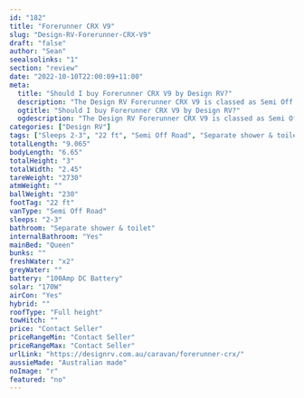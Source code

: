 ```yaml
---
id: "182"
title: "Forerunner CRX V9"
slug: "Design-RV-Forerunner-CRX-V9"
draft: "false"
author: "Sean"
seealsolinks: "1"
section: "review"
date: "2022-10-10T22:00:09+11:00"
meta:
  title: "Should I buy Forerunner CRX V9 by Design RV?"
  description: "The Design RV Forerunner CRX V9 is classed as Semi Off Road, and sleeps 2-3 people. It is Australian made and comes in at 22 ft. It generally has Separate shower & toilet."
  ogtitle: "Should I buy Forerunner CRX V9 by Design RV?"
  ogdescription: "The Design RV Forerunner CRX V9 is classed as Semi Off Road, and sleeps 2-3 people. It is Australian made and comes in at 22 ft. It generally has Separate shower & toilet."
categories: ["Design RV"]
tags: ["Sleeps 2-3", "22 ft", "Semi Off Road", "Separate shower & toilet", "Full height", "Price Unknown", "Australian made"]
totalLength: "9.065"
bodyLength: "6.65"
totalHeight: "3"
totalWidth: "2.45"
tareWeight: "2730"
atmWeight: ""
ballWeight: "230"
footTag: "22 ft"
vanType: "Semi Off Road"
sleeps: "2-3"
bathroom: "Separate shower & toilet"
internalBathroom: "Yes"
mainBed: "Queen"
bunks: ""
freshWater: "x2"
greyWater: ""
battery: "100Amp DC Battery"
solar: "170W"
airCon: "Yes"
hybrid: ""
roofType: "Full height"
towHitch: ""
price: "Contact Seller"
priceRangeMin: "Contact Seller"
priceRangeMax: "Contact Seller"
urlLink: "https://designrv.com.au/caravan/forerunner-crx/"
aussieMade: "Australian made"
noImage: "r"
featured: "no"
---
```

